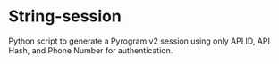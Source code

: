 # String-session
Python script to generate a Pyrogram v2 session using only API ID, API Hash, and Phone Number for authentication. 
